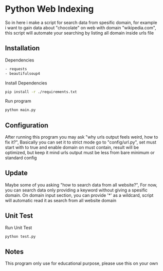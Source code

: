 # Python Web Indexing

So in here i make a script for search data from spesific domain, for example
i want to gain data about "chocolate" on web with domain "wikipedia.com",
this script will automate your searching by listing all domain inside urls file

## Installation

Dependencies

```bash
- requests
- beautifulsoup4
```

Install Dependencies

```bash
pip install -r ./requirements.txt
```

Run program

```bash
python main.py
```

## Configuration

After running this program you may ask "why urls output feels weird, how to fix it?",
Basically you can set it to strict mode go to "config/url.py", set must start with to true
and enable domain on must contain, result will be optimized,
but keep it mind urls output must be less from bare minimum or standard config

## Update

Maybe some of you asking "how to search data from all website?",
For now, you can search data only providing a keyword without giving a spesific domain.
On domain input section, you can provide '*' as a wildcard,
script will automatic read it as search from all website domain

## Unit Test

Run Unit Test

```bash
python test.py
```

## Notes

This program only use for educational purpose, please use this on your own
